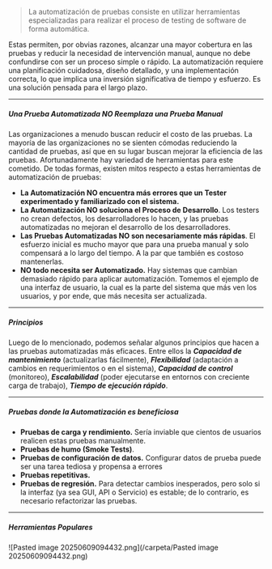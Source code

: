 > La automatización de pruebas consiste en utilizar herramientas especializadas para realizar el proceso de testing de software de forma automática.

Estas permiten, por obvias razones, alcanzar una mayor cobertura en las pruebas y reducir la necesidad de intervención manual, aunque no debe confundirse con ser un proceso simple o rápido.
La automatización requiere una planificación cuidadosa, diseño detallado, y una implementación correcta, lo que implica una inversión significativa de tiempo y esfuerzo. Es una solución pensada para el largo plazo.
****
##### ***Una Prueba Automatizada NO Reemplaza una Prueba Manual***
Las organizaciones a menudo buscan reducir el costo de las pruebas. La mayoría de las organizaciones no se sienten cómodas reduciendo la cantidad de pruebas, así que en su lugar buscan mejorar la eficiencia de las pruebas. Afortunadamente hay variedad de herramientas para este cometido. De todas formas, existen mitos respecto a estas herramientas de automatización de pruebas:
- **La Automatización NO encuentra más errores que un Tester experimentado y familiarizado con el sistema.** 
- **La Automatización NO soluciona el Proceso de Desarrollo**. Los testers no crean defectos, los desarrolladores lo hacen, y las pruebas automatizadas no mejoran el desarrollo de los desarrolladores.
- **Las Pruebas Automatizadas NO son necesariamente más rápidas**. El esfuerzo inicial es mucho mayor que para una prueba manual y solo compensará a lo largo del tiempo. A la par que también es costoso mantenerlas.
- **NO todo necesita ser Automatizado.** Hay sistemas que cambian demasiado rápido para aplicar automatización. Tomemos el ejemplo de una interfaz de usuario, la cual es la parte del sistema que más ven los usuarios, y por ende, que más necesita ser actualizada.
****
##### **Principios**
Luego de lo mencionado, podemos señalar algunos principios que hacen a las pruebas automatizadas más eficaces. Entre ellos la ***Capacidad de mantenimiento*** (actualizarlas fácilmente), ***Flexibilidad*** (adaptación a cambios en requerimientos o en el sistema), ***Capacidad de control*** (monitoreo), ***Escalabilidad*** (poder ejecutarse en entornos con creciente carga de trabajo), ***Tiempo de ejecución rápido***.
****
##### ****Pruebas donde la Automatización es beneficiosa****
- **Pruebas de carga y rendimiento.** Sería inviable que cientos de usuarios realicen estas pruebas manualmente.
- **Pruebas de humo (Smoke Tests)**. 
- **Pruebas de configuración de datos.** Configurar datos de prueba puede ser una tarea tediosa y propensa a errores
- **Pruebas repetitivas.** 
- **Pruebas de regresión.** Para detectar cambios inesperados, pero solo si la interfaz (ya sea GUI, API o Servicio) es estable; de lo contrario, es necesario refactorizar las pruebas.
****
##### **Herramientas Populares**
![Pasted image 20250609094432.png](/carpeta/Pasted image 20250609094432.png)
